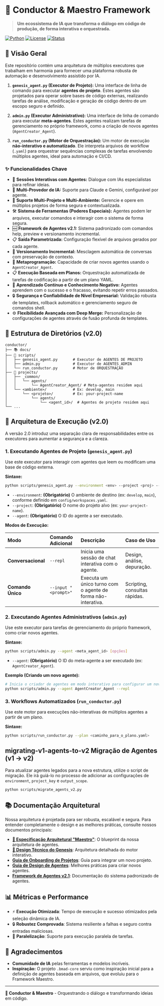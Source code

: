 # 🎼 Conductor & Maestro Framework

> **Um ecossistema de IA que transforma o diálogo em código de produção, de forma interativa e orquestrada.**

[![Python](https://img.shields.io/badge/Python-3.8+-blue.svg)](https://python.org)
[![License](https://img.shields.io/badge/License-MIT-green.svg)](LICENSE)
[![Status](https://img.shields.io/badge/Status-Production%20Ready-brightgreen.svg)]()

## 🚀 Visão Geral

Este repositório contém uma arquitetura de múltiplos executores que trabalham em harmonia para fornecer uma plataforma robusta de automação e desenvolvimento assistido por IA.

1.  **`genesis_agent.py` (Executor de Projeto):** Uma interface de linha de comando para executar **agentes de projeto**. Estes agentes são projetados para operar sobre bases de código externas, realizando tarefas de análise, modificação e geração de código dentro de um escopo seguro e definido.

2.  **`admin.py` (Executor Administrativo):** Uma interface de linha de comando para executar **meta-agentes**. Estes agentes realizam tarefas de gerenciamento no próprio framework, como a criação de novos agentes (`AgentCreator_Agent`).

3.  **`run_conductor.py` (Motor de Orquestração):** Um motor de execução **não-interativo e automatizado**. Ele interpreta arquivos de workflow (`.yaml`) para orquestrar sequências complexas de tarefas envolvendo múltiplos agentes, ideal para automação e CI/CD.

### ✨ Funcionalidades Chave

- 💬 **Sessões Interativas com Agentes:** Dialogue com IAs especialistas para refinar ideias.
- 🤖 **Multi-Provedor de IA:** Suporte para Claude e Gemini, configurável por agente.
- 📂 **Suporte Multi-Projeto e Multi-Ambiente:** Gerencie e opere em múltiplos projetos de forma segura e contextualizada.
- 🛠️ **Sistema de Ferramentas (Poderes Especiais):** Agentes podem ler arquivos, executar comandos e interagir com o sistema de forma segura.
- 🆕 **Framework de Agentes v2.1:** Sistema padronizado com comandos help, preview e versionamento incremental.
- 📋 **Saída Parametrizada:** Configuração flexível de arquivos gerados por cada agente.
- 🔄 **Versionamento Incremental:** Mesclagem automática de conversas com preservação de contexto.
- 🧬 **Metaprogramação:** Capacidade de criar novos agentes usando o `AgentCreator_Agent`.
- 📋 **Execução Baseada em Planos:** Orquestração automatizada de tarefas de codificação a partir de um plano YAML.
- 🧠 **Aprendizado Contínuo e Conhecimento Negativo:** Agentes aprendem com o sucesso e o fracasso, evitando repetir erros passados.
- 🔒 **Segurança e Confiabilidade de Nível Empresarial:** Validação robusta de templates, rollback automático e gerenciamento seguro de comandos shell.
- ⚙️ **Flexibilidade Avançada com Deep Merge:** Personalização de configurações de agentes através de fusão profunda de templates.

## 📁 Estrutura de Diretórios (v2.0)

```
conductor/
├── 📚 docs/
├── 🚀 scripts/
│   ├── genesis_agent.py       # Executor de AGENTES DE PROJETO
│   ├── admin.py               # Executor de AGENTES ADMIN
│   └── run_conductor.py       # Motor de ORQUESTRAÇÃO
├── 🔧 projects/
│   ├── _common/
│   │   └── agents/
│   │       └── AgentCreator_Agent/ # Meta-agentes residem aqui
│   └── <ambiente>/            # Ex: develop, main
│       └── <projeto>/         # Ex: your-project-name
│           └── agents/
│               └── <agent_id>/  # Agentes de projeto residem aqui
└── ...
```

## 📁 Arquitetura de Execução (v2.0)

A versão 2.0 introduz uma separação clara de responsabilidades entre os executores para aumentar a segurança e a clareza.

### 1. Executando Agentes de Projeto (`genesis_agent.py`)

Use este executor para interagir com agentes que leem ou modificam uma base de código externa.

**Sintaxe:**
```bash
python scripts/genesis_agent.py --environment <env> --project <proj> --agent <agent_id> [opções]
```
- `--environment`: **(Obrigatório)** O ambiente de destino (ex: `develop`, `main`), conforme definido em `config/workspaces.yaml`.
- `--project`: **(Obrigatório)** O nome do projeto alvo (ex: `your-project-name`).
- `--agent`: **(Obrigatório)** O ID do agente a ser executado.

**Modos de Execução:**

| Modo | Comando Adicional | Descrição | Caso de Uso |
| :--- | :--- | :--- | :--- |
| **Conversacional** | `--repl` | Inicia uma sessão de chat interativa com o agente. | Design, análise, depuração. |
| **Comando Único** | `--input "<prompt>"` | Executa um único turno com o agente de forma não-interativa. | Scripting, consultas rápidas. |

### 2. Executando Agentes Administrativos (`admin.py`)

Use este executor para tarefas de gerenciamento do próprio framework, como criar novos agentes.

**Sintaxe:**
```bash
python scripts/admin.py --agent <meta_agent_id> [opções]
```
- `--agent`: **(Obrigatório)** O ID do meta-agente a ser executado (ex: `AgentCreator_Agent`).

**Exemplo (Criando um novo agente):**
```bash
# Inicia o criador de agentes em modo interativo para configurar um novo agente
python scripts/admin.py --agent AgentCreator_Agent --repl
```

### 3. Workflows Automatizados (`run_conductor.py`)

Use este motor para execuções não-interativas de múltiplos agentes a partir de um plano.

**Sintaxe:**
```bash
python scripts/run_conductor.py --plan <caminho_para_o_plano.yaml>
```

##  migrating-v1-agents-to-v2 Migração de Agentes (v1 -> v2)

Para atualizar agentes legados para a nova estrutura, utilize o script de migração. Ele irá guiá-lo no processo de adicionar as configurações de `environment`, `project_key` e `output_scope`.

```bash
python scripts/migrate_agents_v2.py
```

## 📚 Documentação Arquitetural

Nossa arquitetura é projetada para ser robusta, escalável e segura. Para entender completamente o design e as melhores práticas, consulte nossos documentos principais:

- **[📖 Especificação Arquitetural "Maestro"](docs/GEMINI_ARCH_SPEC.md)**: O blueprint da nossa arquitetura de agentes.
- **[🚀 Design Técnico do Genesis](docs/GENESIS_TECHNICAL_DESIGN.md)**: Arquitetura detalhada do motor interativo.
- **[Guia de Onboarding de Projetos](docs/ONBOARDING_NEW_PROJECT.md)**: Guia para integrar um novo projeto.
- **[Guia de Design de Agentes](docs/AGENT_DESIGN_PATTERNS.md)**: Melhores práticas para criar novos agentes.
- **[Framework de Agentes v2.1](project-management/agent-framework-patterns/)**: Documentação do sistema padronizado de agentes.



## 📊 Métricas e Performance

- ⚡ **Execução Otimizada**: Tempo de execução e sucesso otimizados pela seleção dinâmica de IA.
- 🔒 **Robustez Comprovada**: Sistema resiliente a falhas e seguro contra entradas maliciosas.
- 🔄 **Paralelização**: Suporte para execução paralela de tarefas.

## 🙏 Agradecimentos

- **Comunidade de IA** pelas ferramentas e modelos incríveis.
- **Inspiração:** O projeto `.bmad-core` serviu como inspiração inicial para a definição de agentes baseada em arquivos, que evoluiu para o Framework Maestro.

---

**🎼 Conductor & Maestro** - Orquestrando o diálogo e transformando ideias em código.